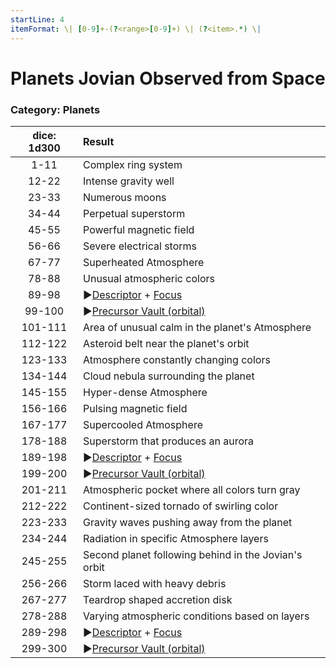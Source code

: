 ```yaml
---
startLine: 4
itemFormat: \| [0-9]+-(?<range>[0-9]+) \| (?<item>.*) \|
---
```

# Planets Jovian Observed from Space
### Category: Planets

| dice: 1d300 | Result |
| :---------: | :----- |
| 1-11 | Complex ring system |
| 12-22 | Intense gravity well |
| 23-33 | Numerous moons |
| 34-44 | Perpetual superstorm |
| 45-55 | Powerful magnetic field |
| 56-66 | Severe electrical storms |
| 67-77 | Superheated Atmosphere |
| 78-88 | Unusual atmospheric colors |
| 89-98 | ▶[Descriptor](Core_Descriptor.md) + [Focus](Core_Focus.md) |
| 99-100 | ▶[Precursor Vault (orbital)](Vaults_Outer_First_Look.md) |
| 101-111 | Area of unusual calm in the planet's Atmosphere |
| 112-122 | Asteroid belt near the planet's orbit |
| 123-133 | Atmosphere constantly changing colors |
| 134-144 | Cloud nebula surrounding the planet |
| 145-155 | Hyper-dense Atmosphere |
| 156-166 | Pulsing magnetic field |
| 167-177 | Supercooled Atmosphere |
| 178-188 | Superstorm that produces an aurora |
| 189-198 | ▶[Descriptor](Core_Descriptor.md) + [Focus](Core_Focus.md) |
| 199-200 | ▶[Precursor Vault (orbital)](Vaults_Outer_First_Look.md) |
| 201-211 | Atmospheric pocket where all colors turn gray |
| 212-222 | Continent-sized tornado of swirling color |
| 223-233 | Gravity waves pushing away from the planet |
| 234-244 | Radiation in specific Atmosphere layers |
| 245-255 | Second planet following behind in the Jovian's orbit |
| 256-266 | Storm laced with heavy debris |
| 267-277 | Teardrop shaped accretion disk |
| 278-288 | Varying atmospheric conditions based on layers |
| 289-298 | ▶[Descriptor](Core_Descriptor.md) + [Focus](Core_Focus.md) |
| 299-300 | ▶[Precursor Vault (orbital)](Vaults_Outer_First_Look.md) |